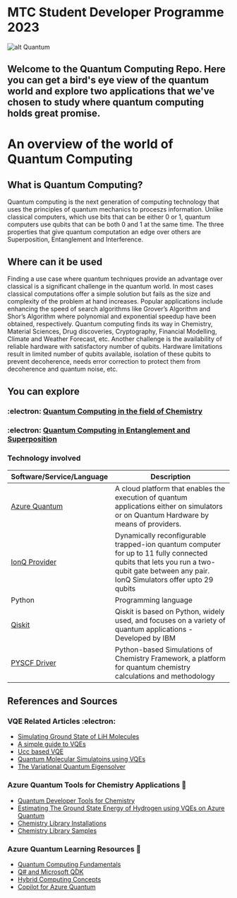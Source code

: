 # MTC Student Developer Programme 2023

![alt Quantum](https://github.com/MaalavikaS/Maals.github.io/blob/main/Q.png) 
## Welcome to the Quantum Computing Repo. Here you can get a bird's eye view of the quantum world and explore two applications that we've chosen to study where quantum computing holds great promise.<br>

# An overview of the world of Quantum Computing
## What is Quantum Computing?
Quantum computing is the next generation of computing technology that uses the principles of quantum mechanics to proceszs information. Unlike classical computers, which use bits that can be either 0 or 1, quantum computers use qubits that can be both 0 and 1 at the same time. 
The three properties that give quantum computation an edge over others are Superposition, Entanglement and Interference.<br>
## Where can it be used
Finding a use case where quantum techniques provide an advantage over classical is a significant challenge in the quantum world. 
In most cases classical computations offer a simple solution but fails as the size and complexity of the problem at hand increases.
Popular applications include enhancing the speed of search algorithms like Grover’s Algorithm and Shor’s Algorithm where polynomial and exponential speedup have been obtained, respectively.
Quantum computing finds its way in Chemistry, Material Sciences, Drug discoveries, Cryptography, Financial Modelling, Climate and Weather Forecast, etc.
Another challenge is the availability of reliable hardware with satisfactory number of qubits.
Hardware limitations result in limited number of qubits available, isolation of these qubits to prevent decoherence, needs error correction to protect them from decoherence and quantum noise, etc.<br>
## You can explore<br>
### :electron: [Quantum Computing in the field of Chemistry](https://github.com/MTC-India/quantum-omputing/blob/main/Quantum%20Computing%20in%20Chemistry.md)<br>
### :electron: [Quantum Computing in Entanglement and Superposition](https://github.com/MTC-India/quantum-computing/blob/main/Quantum%20Entanglement%20and%20Superposition.md)<br>
    
### Technology involved

| Software/Service/Language | Description | 
| :-------------- | --------------- | 
| [Azure Quantum](https://learn.microsoft.com/en-us/azure/quantum/) | A cloud platform that enables the execution of quantum applications either on simulators or on Quantum Hardware by means of providers.   | 
| [IonQ Provider](https://learn.microsoft.com/en-us/azure/quantum/provider-ionq#ionq-harmony-quantum-computer) | Dynamically reconfigurable trapped-ion quantum computer for up to 11 fully connected qubits that lets you run a two-qubit gate between any pair. IonQ Simulators offer upto 29 qubits   | 
| Python | Programming language |
| [Qiskit](https://qiskit.org/) | Qiskit is based on Python, widely used, and focuses on a variety of quantum applications - Developed by IBM |
| [PYSCF Driver](https://qiskit.org/documentation/stable/0.31/apidoc/qiskit.chemistry.drivers.pyscfd.html) | Python-based Simulations of Chemistry Framework, a platform for quantum chemistry calculations and methodology |

  
## References and Sources
### VQE Related Articles :electron:
  - [Simulating Ground State of LiH Molecules](https://rodneyosodo.medium.com/simulating-molecules-lih-using-vqe-de40d7456fcc)
  - [A simple guide to VQEs](https://medium.com/geekculture/a-simple-guide-to-vqes-b836d5021b1b)
  - [Ucc based VQE](https://qiskit.org/ecosystem/nature/howtos/vqe_ucc.html#how-to-vqe-ucc)
  - [Quantum Molecular Simulatoins using VQEs](https://medium.com/mit-6-s089-intro-to-quantum-computing/quantum-molecule-simulation-using-vqe-d34b9c651e3d)
  - [The Variational Quantum Eigensolver](https://lzylili.medium.com/the-variational-quantum-eigensolver-c473c6dcd46#:~:text=So%20the%20steps%20are%20of%20a%20general%20VQE,parameters%20Run%20that%20through%20the%20parameterized%20quantum%20circuit)

### Azure Quantum Tools for Chemistry Applications 🧰
  - [Quantum Developer Tools for Chemistry](https://devblogs.microsoft.com/qsharp/quantum-developer-tools-for-chemistry/)
  - [Estimating The Ground State Energy of Hydrogen using VQEs on Azure Quantum](https://learn.microsoft.com/en-us/samples/microsoft/quantum/estimating-the-ground-state-energy-of-hydrogen-using-variational-quantum-eigensolvers-vqe-on-azure-quantum/)
  - [Chemistry Library Installations](https://learn.microsoft.com/en-us/azure/quantum/user-guide/libraries/chemistry/installation)
  - [Chemistry Library Samples](https://learn.microsoft.com/en-us/azure/quantum/user-guide/libraries/chemistry/samples/end-to-end)

### Azure Quantum Learning Resources 📑
  - [Quantum Computing Fundamentals](https://learn.microsoft.com/en-us/training/paths/quantum-computing-fundamentals/)
  - [Q# and Microsoft QDK](https://learn.microsoft.com/en-us/azure/quantum/overview-what-is-qsharp-and-qdk)
  - [Hybrid Computing Concepts](https://learn.microsoft.com/en-us/azure/quantum/hybrid-computing-concepts)
  - [Copilot for Azure Quantum](https://quantum.microsoft.com/en-us/experience/quantum-coding)
